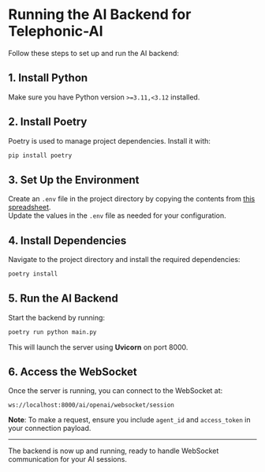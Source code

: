 # Running the AI Backend for Telephonic-AI

Follow these steps to set up and run the AI backend:

## 1. Install Python
Make sure you have Python version `>=3.11,<3.12` installed.

## 2. Install Poetry
Poetry is used to manage project dependencies. Install it with:
```bash
pip install poetry
```

## 3. Set Up the Environment
Create an `.env` file in the project directory by copying the contents from [this spreadsheet](https://docs.google.com/spreadsheets/d/1cvzo5RCqxnK7Fqpum0yHA5LpuHwduYONFkdvuPAjBRk/edit?pli=1&gid=0).  
Update the values in the `.env` file as needed for your configuration.

## 4. Install Dependencies
Navigate to the project directory and install the required dependencies:
```bash
poetry install
```

## 5. Run the AI Backend
Start the backend by running:
```bash
poetry run python main.py
```
This will launch the server using **Uvicorn** on port 8000.

## 6. Access the WebSocket
Once the server is running, you can connect to the WebSocket at:
```
ws://localhost:8000/ai/openai/websocket/session
```
**Note**: To make a request, ensure you include `agent_id` and `access_token` in your connection payload.

---

The backend is now up and running, ready to handle WebSocket communication for your AI sessions.
